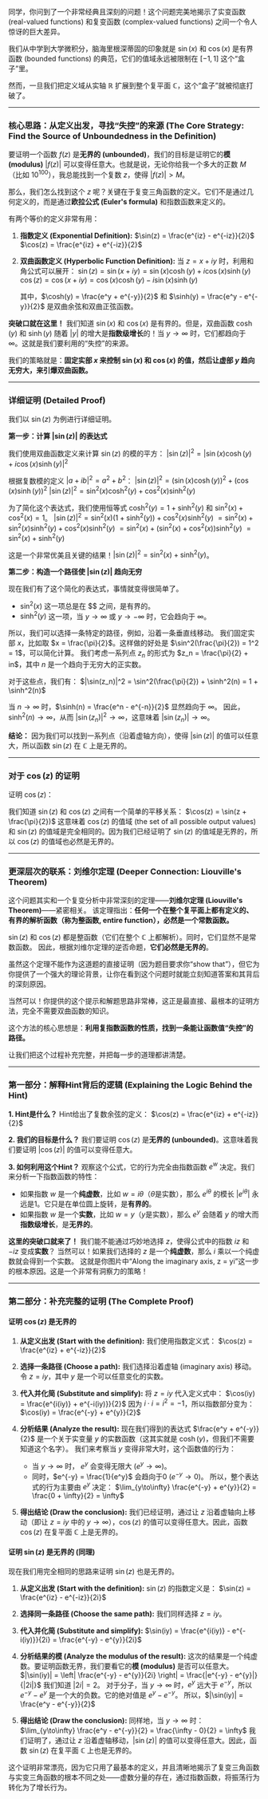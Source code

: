 同学，你问到了一个非常经典且深刻的问题！这个问题完美地揭示了实变函数 (real-valued functions) 和复变函数 (complex-valued functions) 之间一个令人惊讶的巨大差异。

我们从中学到大学微积分，脑海里根深蒂固的印象就是 $\sin(x)$ 和 $\cos(x)$ 是有界函数 (bounded functions) 的典范，它们的值域永远被限制在 $[-1, 1]$ 这个“盒子”里。

然而，一旦我们把定义域从实轴 $\mathbb{R}$ 扩展到整个复平面 $\mathbb{C}$，这个“盒子”就被彻底打破了。

---

### **核心思路：从定义出发，寻找“失控”的来源 (The Core Strategy: Find the Source of Unboundedness in the Definition)**

要证明一个函数 $f(z)$ 是**无界的 (unbounded)**，我们的目标是证明它的**模 (modulus)** $|f(z)|$ 可以变得任意大。也就是说，无论你给我一个多大的正数 $M$（比如 $10^{100}$），我总能找到一个复数 $z$，使得 $|f(z)| > M$。

那么，我们怎么找到这个 $z$ 呢？关键在于复变三角函数的定义。它们不是通过几何定义的，而是通过**欧拉公式 (Euler's formula)** 和指数函数来定义的。

有两个等价的定义非常有用：

1.  **指数定义 (Exponential Definition):**
    $\sin(z) = \frac{e^{iz} - e^{-iz}}{2i}$
    $\cos(z) = \frac{e^{iz} + e^{-iz}}{2}$

2.  **双曲函数定义 (Hyperbolic Function Definition):**
    当 $z = x+iy$ 时，利用和角公式可以展开：
    $\sin(z) = \sin(x+iy) = \sin(x)\cosh(y) + i\cos(x)\sinh(y)$
    $\cos(z) = \cos(x+iy) = \cos(x)\cosh(y) - i\sin(x)\sinh(y)$

    其中，$\cosh(y) = \frac{e^y + e^{-y}}{2}$ 和 $\sinh(y) = \frac{e^y - e^{-y}}{2}$ 是双曲余弦和双曲正弦函数。

**突破口就在这里！**
我们知道 $\sin(x)$ 和 $\cos(x)$ 是有界的。但是，双曲函数 $\cosh(y)$ 和 $\sinh(y)$ 随着 $|y|$ 的增大是**指数级增长**的！当 $y \to \infty$ 时，它们都趋向于 $\infty$。这就是我们要利用的“失控”的来源。

我们的策略就是：**固定实部 $x$ 来控制 $\sin(x)$ 和 $\cos(x)$ 的值，然后让虚部 $y$ 趋向无穷大，来引爆双曲函数。**

---

### **详细证明 (Detailed Proof)**

我们以 $\sin(z)$ 为例进行详细证明。

**第一步：计算 $|\sin(z)|$ 的表达式**

我们使用双曲函数定义来计算 $\sin(z)$ 的模的平方：
$|\sin(z)|^2 = |\sin(x)\cosh(y) + i\cos(x)\sinh(y)|^2$

根据复数模的定义 $|a+ib|^2 = a^2 + b^2$：
$|\sin(z)|^2 = (\sin(x)\cosh(y))^2 + (\cos(x)\sinh(y))^2$
$|\sin(z)|^2 = \sin^2(x)\cosh^2(y) + \cos^2(x)\sinh^2(y)$

为了简化这个表达式，我们使用恒等式 $\cosh^2(y) = 1 + \sinh^2(y)$ 和 $\sin^2(x) + \cos^2(x) = 1$。
$|\sin(z)|^2 = \sin^2(x)(1 + \sinh^2(y)) + \cos^2(x)\sinh^2(y)$
$= \sin^2(x) + \sin^2(x)\sinh^2(y) + \cos^2(x)\sinh^2(y)$
$= \sin^2(x) + (\sin^2(x) + \cos^2(x))\sinh^2(y)$
$= \sin^2(x) + \sinh^2(y)$

这是一个非常优美且关键的结果！$|\sin(z)|^2 = \sin^2(x) + \sinh^2(y)$。

**第二步：构造一个路径使 $|\sin(z)|$ 趋向无穷**

现在我们有了这个简化的表达式，事情就变得很简单了。
*   $\sin^2(x)$ 这一项总是在 $$ 之间，是有界的。
* $\sinh^2(y)$ 这一项，当 $y \to \infty$ 或 $y \to -\infty$ 时，它会趋向于 $\infty$。

所以，我们可以选择一条特定的路径，例如，沿着一条垂直线移动。
我们固定实部 $x$，比如取 $x = \frac{\pi}{2}$。这样做的好处是 $\sin^2(\frac{\pi}{2}) = 1^2 = 1$，可以简化计算。
我们考虑一系列点 $z_n$ 的形式为 $z_n = \frac{\pi}{2} + in$，其中 $n$ 是一个趋向于无穷大的正实数。

对于这些点，我们有：
$|\sin(z_n)|^2 = \sin^2(\frac{\pi}{2}) + \sinh^2(n) = 1 + \sinh^2(n)$

当 $n \to \infty$ 时，$\sinh(n) = \frac{e^n - e^{-n}}{2}$ 显然趋向于 $\infty$。
因此，$\sinh^2(n) \to \infty$，从而 $|\sin(z_n)|^2 \to \infty$，这意味着 $|\sin(z_n)| \to \infty$。

**结论：**
因为我们可以找到一系列点（沿着虚轴方向），使得 $|\sin(z)|$ 的值可以任意大，所以函数 $\sin(z)$ 在 $\mathbb{C}$ 上是无界的。

---

### **对于 $\cos(z)$ 的证明**

证明 $\cos(z)$：

我们知道 $\sin(z)$ 和 $\cos(z)$ 之间有一个简单的平移关系：
$\cos(z) = \sin(z + \frac{\pi}{2})$
这意味着 $\cos(z)$ 的值域 (the set of all possible output values) 和 $\sin(z)$ 的值域是完全相同的。因为我们已经证明了 $\sin(z)$ 的值域是无界的，所以 $\cos(z)$ 的值域也必然是无界的。

---

### **更深层次的联系：刘维尔定理 (Deeper Connection: Liouville's Theorem)**

这个问题其实和一个复变分析中非常深刻的定理——**刘维尔定理 (Liouville's Theorem)**——紧密相关。
该定理指出：**任何一个在整个复平面上都有定义的、有界的解析函数（称为整函数, entire function），必然是一个常数函数。**

$\sin(z)$ 和 $\cos(z)$ 都是整函数（它们在整个 $\mathbb{C}$ 上都解析）。同时，它们显然不是常数函数。
因此，根据刘维尔定理的逆否命题，**它们必然是无界的**。

虽然这个定理不能作为这道题的直接证明（因为题目要求你“show that”），但它为你提供了一个强大的理论背景，让你在看到这个问题时就能立刻知道答案和其背后的深刻原因。

当然可以！你提供的这个提示和解题思路非常棒，这正是最直接、最根本的证明方法，完全不需要双曲函数的知识。

这个方法的核心思想是：**利用复指数函数的性质，找到一条能让函数值“失控”的路径。**

让我们把这个过程补充完整，并把每一步的道理都讲清楚。

---

### **第一部分：解释Hint背后的逻辑 (Explaining the Logic Behind the Hint)**

**1. Hint是什么？**
Hint给出了复数余弦的定义：
$\cos(z) = \frac{e^{iz} + e^{-iz}}{2}$

**2. 我们的目标是什么？**
我们要证明 $\cos(z)$ 是**无界的 (unbounded)**。这意味着我们要证明 $|\cos(z)|$ 的值可以变得任意大。

**3. 如何利用这个Hint？**
观察这个公式，它的行为完全由指数函数 $e^{w}$ 决定。我们来分析一下指数函数的特性：
*   如果指数 $w$ 是一个**纯虚数**，比如 $w=i\theta$（$\theta$是实数），那么 $e^{i\theta}$ 的模长 $|e^{i\theta}|$ 永远是1。它只是在单位圆上旋转，是**有界的**。
*   如果指数 $w$ 是一个**实数**，比如 $w=y$（$y$是实数），那么 $e^y$ 会随着 $y$ 的增大而**指数级增长**，是**无界的**。

**这里的突破口就来了！**
我们能不能通过巧妙地选择 $z$，使得公式中的指数 $iz$ 和 $-iz$ 变成**实数**？
当然可以！如果我们选择的 $z$ 是一个**纯虚数**，那么 $i$ 乘以一个纯虚数就会得到一个实数。
这就是你图片中“Along the imaginary axis, z = yi”这一步的根本原因。这是一个非常有洞察力的策略！

---

### **第二部分：补充完整的证明 (The Complete Proof)**

#### **证明 $\cos(z)$ 是无界的**

1.  **从定义出发 (Start with the definition):**
    我们使用指数定义式：
    $\cos(z) = \frac{e^{iz} + e^{-iz}}{2}$

2.  **选择一条路径 (Choose a path):**
    我们选择沿着虚轴 (imaginary axis) 移动。令 $z = iy$，其中 $y$ 是一个可以任意变化的实数。

3.  **代入并化简 (Substitute and simplify):**
    将 $z=iy$ 代入定义式中：
    $\cos(iy) = \frac{e^{i(iy)} + e^{-i(iy)}}{2}$
    因为 $i \cdot i = i^2 = -1$，所以指数部分变为：
    $\cos(iy) = \frac{e^{-y} + e^{y}}{2}$

4.  **分析结果 (Analyze the result):**
    现在我们得到的表达式 $\frac{e^y + e^{-y}}{2}$ 是一个关于实变量 $y$ 的实数函数（这其实就是 $\cosh(y)$，但我们不需要知道这个名字）。
    我们来考察当 $y$ 变得非常大时，这个函数值的行为：
    *   当 $y \to \infty$ 时， $e^y$ 会变得无限大 ($e^y \to \infty$)。
    *   同时，$e^{-y} = \frac{1}{e^y}$ 会趋向于0 ($e^{-y} \to 0$)。
    所以，整个表达式的行为主要由 $e^y$ 决定：
    $\lim_{y\to\infty} \frac{e^{-y} + e^{y}}{2} = \frac{0 + \infty}{2} = \infty$

5.  **得出结论 (Draw the conclusion):**
    我们已经证明，通过让 $z$ 沿着虚轴向上移动（即让 $z=iy$ 中的 $y \to \infty$），$\cos(z)$ 的值可以变得任意大。因此，函数 $\cos(z)$ 在复平面 $\mathbb{C}$ 上是无界的。

#### **证明 $\sin(z)$ 是无界的 (同理)**

现在我们用完全相同的思路来证明 $\sin(z)$ 也是无界的。

1.  **从定义出发 (Start with the definition):**
    $\sin(z)$ 的指数定义是：
    $\sin(z) = \frac{e^{iz} - e^{-iz}}{2i}$

2.  **选择同一条路径 (Choose the same path):**
    我们同样选择 $z = iy$。

3.  **代入并化简 (Substitute and simplify):**
    $\sin(iy) = \frac{e^{i(iy)} - e^{-i(iy)}}{2i} = \frac{e^{-y} - e^{y}}{2i}$

4.  **分析结果的模 (Analyze the modulus of the result):**
    这次的结果是一个纯虚数。要证明函数无界，我们要看它的**模 (modulus)** 是否可以任意大。
    $|\sin(iy)| = \left| \frac{e^{-y} - e^{y}}{2i} \right| = \frac{|e^{-y} - e^{y}|}{|2i|}$
    我们知道 $|2i| = 2$。
    对于分子，当 $y \to \infty$ 时，$e^y$ 远大于 $e^{-y}$，所以 $e^{-y} - e^{y}$ 是一个大的负数。它的绝对值是 $e^y - e^{-y}$。
    所以，$|\sin(iy)| = \frac{e^y - e^{-y}}{2}$

5.  **得出结论 (Draw the conclusion):**
    同样地，当 $y \to \infty$ 时：
    $\lim_{y\to\infty} \frac{e^y - e^{-y}}{2} = \frac{\infty - 0}{2} = \infty$
    我们证明了，通过让 $z$ 沿着虚轴移动，$|\sin(z)|$ 的值可以变得任意大。因此，函数 $\sin(z)$ 在复平面 $\mathbb{C}$ 上也是无界的。

这个证明非常漂亮，因为它只用了最基本的定义，并且清晰地揭示了复变三角函数与实变三角函数的根本不同之处——虚数分量的存在，通过指数函数，将振荡行为转化为了增长行为。